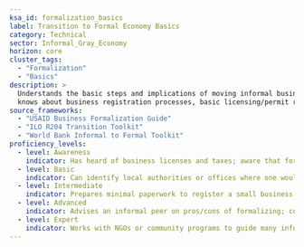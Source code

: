 ```yaml
---  
ksa_id: formalization_basics  
label: Transition to Formal Economy Basics  
category: Technical  
sector: Informal_Gray_Economy  
horizon: core
cluster_tags:
  - "Formalization"
  - "Basics"
description: >  
  Understands the basic steps and implications of moving informal businesses or work into the formal economy;  
  knows about business registration processes, basic licensing/permit requirements, simple accounting and taxation for micro-enterprises, and the benefits (and challenges) of formalization.  
source_frameworks:
  - "USAID Business Formalization Guide"
  - "ILO R204 Transition Toolkit"
  - "World Bank Informal to Formal Toolkit"  
proficiency_levels:  
  - level: Awareness  
    indicator: Has heard of business licenses and taxes; aware that formal businesses need to register but unsure of details.  
  - level: Basic  
    indicator: Can identify local authorities or offices where one would register a business; understands simple record-keeping and that some tax might be due once formal.  
  - level: Intermediate  
    indicator: Prepares minimal paperwork to register a small business (with help); navigates obtaining a permit or opening a bank account; calculates roughly how much tax or fees would apply.  
  - level: Advanced  
    indicator: Advises an informal peer on pros/cons of formalizing; completes formalization steps for own business; maintains basic financial records and complies with most regulations (e.g. gets a tax ID).  
  - level: Expert  
    indicator: Works with NGOs or community programs to guide many informal workers into formal registration; influences policy by highlighting formalization barriers; possibly consults on reforms or tools (World Bank toolkit) to simplify formalization for micro-entrepreneurs.  
---  
```

